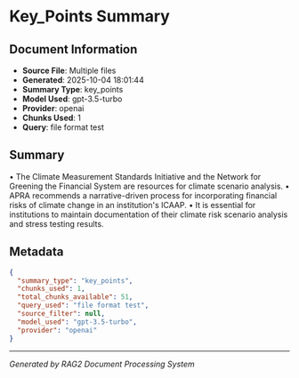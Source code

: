 # Key_Points Summary

## Document Information
- **Source File**: Multiple files
- **Generated**: 2025-10-04 18:01:44
- **Summary Type**: key_points
- **Model Used**: gpt-3.5-turbo
- **Provider**: openai
- **Chunks Used**: 1
- **Query**: file format test

## Summary

• The Climate Measurement Standards Initiative and the Network for Greening the Financial System are resources for climate scenario analysis.
• APRA recommends a narrative-driven process for incorporating financial risks of climate change in an institution's ICAAP.
• It is essential for institutions to maintain documentation of their climate risk scenario analysis and stress testing results.

## Metadata

```json
{
  "summary_type": "key_points",
  "chunks_used": 1,
  "total_chunks_available": 51,
  "query_used": "file format test",
  "source_filter": null,
  "model_used": "gpt-3.5-turbo",
  "provider": "openai"
}
```

---
*Generated by RAG2 Document Processing System*
